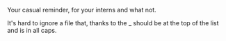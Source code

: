 Your casual reminder, for your interns and what not.

It's hard to ignore a file that, thanks to the _ should be at the top of the list and is in all caps.
